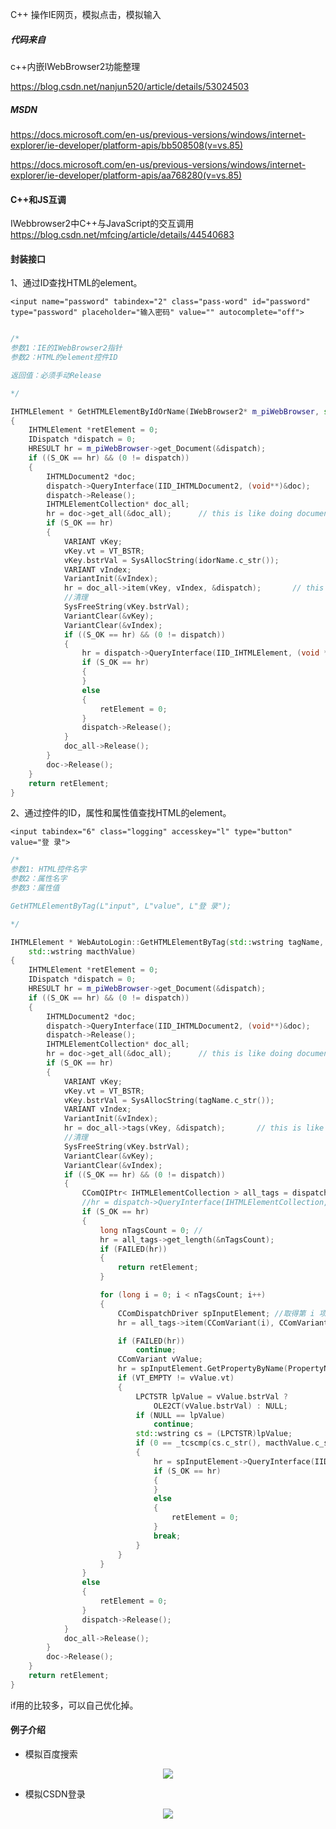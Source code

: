 

C++ 操作IE网页，模拟点击，模拟输入


##### 代码来自

c++内嵌IWebBrowser2功能整理

https://blog.csdn.net/nanjun520/article/details/53024503


##### MSDN

https://docs.microsoft.com/en-us/previous-versions/windows/internet-explorer/ie-developer/platform-apis/bb508508(v=vs.85)

https://docs.microsoft.com/en-us/previous-versions/windows/internet-explorer/ie-developer/platform-apis/aa768280(v=vs.85)


#### C++和JS互调

IWebbrowser2中C++与JavaScript的交互调用
https://blog.csdn.net/mfcing/article/details/44540683

#### 封装接口

1、通过ID查找HTML的element。

```
<input name="password" tabindex="2" class="pass-word" id="password" type="password" placeholder="输入密码" value="" autocomplete="off">
```

```cpp

/*
参数1：IE的IWebBrowser2指针
参数2：HTML的element控件ID

返回值：必须手动Release

*/

IHTMLElement * GetHTMLElementByIdOrName(IWebBrowser2* m_piWebBrowser, std::wstring idorName)
{
	IHTMLElement *retElement = 0;
	IDispatch *dispatch = 0;
	HRESULT hr = m_piWebBrowser->get_Document(&dispatch);
	if ((S_OK == hr) && (0 != dispatch))
	{
		IHTMLDocument2 *doc;
		dispatch->QueryInterface(IID_IHTMLDocument2, (void**)&doc);
		dispatch->Release();
		IHTMLElementCollection* doc_all;
		hr = doc->get_all(&doc_all);      // this is like doing document.all
		if (S_OK == hr)
		{
			VARIANT vKey;
			vKey.vt = VT_BSTR;
			vKey.bstrVal = SysAllocString(idorName.c_str());
			VARIANT vIndex;
			VariantInit(&vIndex);
			hr = doc_all->item(vKey, vIndex, &dispatch);       // this is like doing document.all["messages"]
			//清理
			SysFreeString(vKey.bstrVal);
			VariantClear(&vKey);
			VariantClear(&vIndex);
			if ((S_OK == hr) && (0 != dispatch))
			{
				hr = dispatch->QueryInterface(IID_IHTMLElement, (void **)&retElement); // it's the caller's responsibility to release 
				if (S_OK == hr)
				{
				}
				else
				{
					retElement = 0;
				}
				dispatch->Release();
			}
			doc_all->Release();
		}
		doc->Release();
	}
	return retElement;
}
```



2、通过控件的ID，属性和属性值查找HTML的element。

```
<input tabindex="6" class="logging" accesskey="l" type="button" value="登 录">
```

```cpp
/*
参数1: HTML控件名字
参数2：属性名字
参数3：属性值

GetHTMLElementByTag(L"input", L"value", L"登 录");

*/

IHTMLElement * WebAutoLogin::GetHTMLElementByTag(std::wstring tagName, std::wstring PropertyName,
	std::wstring macthValue)
{
	IHTMLElement *retElement = 0;
	IDispatch *dispatch = 0;
	HRESULT hr = m_piWebBrowser->get_Document(&dispatch);
	if ((S_OK == hr) && (0 != dispatch))
	{
		IHTMLDocument2 *doc;
		dispatch->QueryInterface(IID_IHTMLDocument2, (void**)&doc);
		dispatch->Release();
		IHTMLElementCollection* doc_all;
		hr = doc->get_all(&doc_all);      // this is like doing document.all
		if (S_OK == hr)
		{
			VARIANT vKey;
			vKey.vt = VT_BSTR;
			vKey.bstrVal = SysAllocString(tagName.c_str());
			VARIANT vIndex;
			VariantInit(&vIndex);
			hr = doc_all->tags(vKey, &dispatch);       // this is like doing document.all["messages"]
			//清理
			SysFreeString(vKey.bstrVal);
			VariantClear(&vKey);
			VariantClear(&vIndex);
			if ((S_OK == hr) && (0 != dispatch))
			{
				CComQIPtr< IHTMLElementCollection > all_tags = dispatch;
				//hr = dispatch->QueryInterface(IHTMLElementCollection,(void **)&all_tags); // it's the caller's responsibility to release 
				if (S_OK == hr)
				{
					long nTagsCount = 0; //
					hr = all_tags->get_length(&nTagsCount);
					if (FAILED(hr))
					{
						return retElement;
					}

					for (long i = 0; i < nTagsCount; i++)
					{
						CComDispatchDriver spInputElement; //取得第 i 项
						hr = all_tags->item(CComVariant(i), CComVariant(i), &spInputElement);

						if (FAILED(hr))
							continue;
						CComVariant vValue;
						hr = spInputElement.GetPropertyByName(PropertyName.c_str(), &vValue);
						if (VT_EMPTY != vValue.vt)
						{
							LPCTSTR lpValue = vValue.bstrVal ?
								OLE2CT(vValue.bstrVal) : NULL;
							if (NULL == lpValue)
								continue;
							std::wstring cs = (LPCTSTR)lpValue;
							if (0 == _tcscmp(cs.c_str(), macthValue.c_str()))
							{
								hr = spInputElement->QueryInterface(IID_IHTMLElement, (void **)&retElement);
								if (S_OK == hr)
								{
								}
								else
								{
									retElement = 0;
								}
								break;
							}
						}
					}
				}
				else
				{
					retElement = 0;
				}
				dispatch->Release();
			}
			doc_all->Release();
		}
		doc->Release();
	}
	return retElement;
}
```
if用的比较多，可以自己优化掉。




#### 例子介绍
- 模拟百度搜索
<p align="center">
<img src="snatshot1.png" />
</p>


- 模拟CSDN登录
<p align="center">
<img src="snatshot2.png" />
</p>


